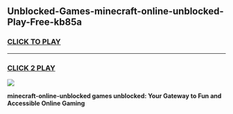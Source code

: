 
## Unblocked-Games-minecraft-online-unblocked-Play-Free-kb85a
<h3>
<a href="https://premium76.site?title=minecraft-online-unblocked&ref=18A1">CLICK TO PLAY</a></h3>
<hr>

<h3>
<a href="https://premium76.site?title=minecraft-online-unblocked&ref=18A1">CLICK 2 PLAY</a>
  
</h3>

<a href="https://premium76.site?title=minecraft-online-unblocked&ref=18A1"><img src="https://clearcache.store/games.png"></a>


**minecraft-online-unblocked games unblocked: Your Gateway to Fun and Accessible Online Gaming**
